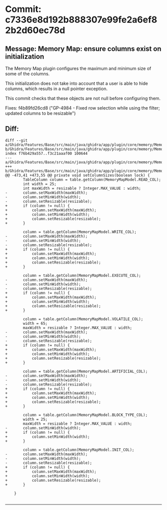# Commit: c7336e8d192b888307e99fe2a6ef82b2d60ec78d
## Message: Memory Map: ensure columns exist on initialization

The Memory Map plugin configures the maximum and minimum size of some of
the columns.

This initialization does not take into account that a user is able to
hide columns, which results in a null pointer exception.

This commit checks that these objects are not null before configuring
them.

Fixes: f4b89fd26cd8 ("GP-4984 - Fixed row selection while using the filter; updated columns to be resizable")
## Diff:
```
diff --git a/Ghidra/Features/Base/src/main/java/ghidra/app/plugin/core/memory/MemoryMapProvider.java b/Ghidra/Features/Base/src/main/java/ghidra/app/plugin/core/memory/MemoryMapProvider.java
index f76b429a557..f3c21aaaf00 100644
--- a/Ghidra/Features/Base/src/main/java/ghidra/app/plugin/core/memory/MemoryMapProvider.java
+++ b/Ghidra/Features/Base/src/main/java/ghidra/app/plugin/core/memory/MemoryMapProvider.java
@@ -473,41 +473,55 @@ private void setColumnSizes(boolean lock) {
 		TableColumn column = table.getColumn(MemoryMapModel.READ_COL);
 		int width = 25;
 		int maxWidth = resizable ? Integer.MAX_VALUE : width;
-		column.setMaxWidth(maxWidth);
-		column.setMinWidth(width);
-		column.setResizable(resizable);
+		if (column != null) {
+			column.setMaxWidth(maxWidth);
+			column.setMinWidth(width);
+			column.setResizable(resizable);
+		}
 
 		column = table.getColumn(MemoryMapModel.WRITE_COL);
-		column.setMaxWidth(maxWidth);
-		column.setMinWidth(width);
-		column.setResizable(resizable);
+		if (column != null) {
+			column.setMaxWidth(maxWidth);
+			column.setMinWidth(width);
+			column.setResizable(resizable);
+		}
 
 		column = table.getColumn(MemoryMapModel.EXECUTE_COL);
-		column.setMaxWidth(maxWidth);
-		column.setMinWidth(width);
-		column.setResizable(resizable);
+		if (column != null) {
+			column.setMaxWidth(maxWidth);
+			column.setMinWidth(width);
+			column.setResizable(resizable);
+		}
 
 		column = table.getColumn(MemoryMapModel.VOLATILE_COL);
 		width = 65;
 		maxWidth = resizable ? Integer.MAX_VALUE : width;
-		column.setMaxWidth(maxWidth);
-		column.setMinWidth(width);
-		column.setResizable(resizable);
+		if (column != null) {
+			column.setMaxWidth(maxWidth);
+			column.setMinWidth(width);
+			column.setResizable(resizable);
+		}
 
 		column = table.getColumn(MemoryMapModel.ARTIFICIAL_COL);
-		column.setMaxWidth(maxWidth);
-		column.setMinWidth(width);
-		column.setResizable(resizable);
+		if (column != null) {
+			column.setMaxWidth(maxWidth);
+			column.setMinWidth(width);
+			column.setResizable(resizable);
+		}
 
 		column = table.getColumn(MemoryMapModel.BLOCK_TYPE_COL);
 		width = 25;
 		maxWidth = resizable ? Integer.MAX_VALUE : width;
-		column.setMinWidth(width);
+		if (column != null) {
+			column.setMinWidth(width);
+		}
 
 		column = table.getColumn(MemoryMapModel.INIT_COL);
-		column.setMaxWidth(maxWidth);
-		column.setMinWidth(width);
-		column.setResizable(resizable);
+		if (column != null) {
+			column.setMaxWidth(maxWidth);
+			column.setMinWidth(width);
+			column.setResizable(resizable);
+		}
 
 	}
 
```
-----------------------------------
